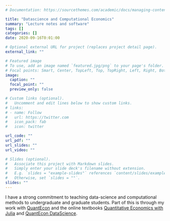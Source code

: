 ```yaml
---
# Documentation: https://sourcethemes.com/academic/docs/managing-content/

title: "Datascience and Computational Economics"
summary: "Lecture notes and software"
tags: []
categories: []
date: 2020-09-16T0:01:00

# Optional external URL for project (replaces project detail page).
external_link: ""

# Featured image
# To use, add an image named `featured.jpg/png` to your page's folder.
# Focal points: Smart, Center, TopLeft, Top, TopRight, Left, Right, BottomLeft, Bottom, BottomRight.
image:
  caption: ""
  focal_point: ""
  preview_only: false

# Custom links (optional).
#   Uncomment and edit lines below to show custom links.
# links:
# - name: Follow
#   url: https://twitter.com
#   icon_pack: fab
#   icon: twitter

url_code: ""
url_pdf: ""
url_slides: ""
url_video: ""

# Slides (optional).
#   Associate this project with Markdown slides.
#   Simply enter your slide deck's filename without extension.
#   E.g. `slides = "example-slides"` references `content/slides/example-slides.md`.
#   Otherwise, set `slides = ""`.
slides: ""
---
```

I have a strong commitment to teaching data-science and computational methods to undergraduate and graduate students.  Part of this is through my work with [QuantEcon](quantecon.org) and the online textbooks [Quantitative Economics with Julia](julia.quantecon.org) and [QuantEcon DataScience](datascience.quantecon.org).